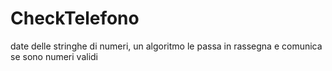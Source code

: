 # CheckTelefono
date delle stringhe di numeri, un algoritmo le passa in rassegna e comunica se sono numeri validi
